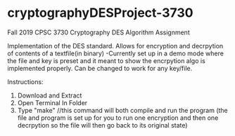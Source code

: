# cryptographyDESProject-3730
Fall 2019 CPSC 3730 Cryptography DES Algorithm Assignment

Implementation of the DES standard. Allows for encryption and decrpytion of contents of a textfile(in binary)
-Currently set up in a demo mode where the file and key is preset and it meant to show the encrpytion algo is implemented properly. Can be changed to work for any key/file. 

Instructions:
1) Download and Extract
2) Open Terminal In Folder
3) Type "make" //this command will both compile and run the program
(the file and program is set up for you to run one encryption and then one decrpytion so the file will then go back
to its original state)


